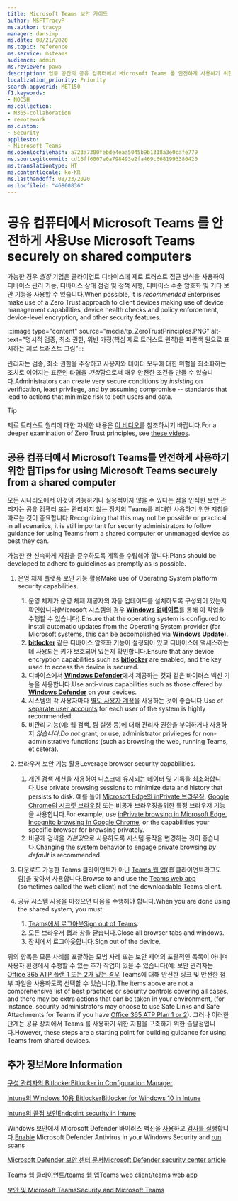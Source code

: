 ```yaml
---
title: Microsoft Teams 보안 가이드
author: MSFTTracyP
ms.author: tracyp
manager: dansimp
ms.date: 08/21/2020
ms.topic: reference
ms.service: msteams
audience: admin
ms.reviewer: pawa
description: 업무 공간의 공유 컴퓨터에서 Microsoft Teams 를 안전하게 사용하기 위한 지침
localization_priority: Priority
search.appverid: MET150
f1.keywords:
- NOCSH
ms.collection:
- M365-collaboration
- remotework
ms.custom:
- Security
appliesto:
- Microsoft Teams
ms.openlocfilehash: a723a7300febde4eaa5045b9b1318a3e0cafe779
ms.sourcegitcommit: cd16ff6007e0a798493e2fa469c6681993380420
ms.translationtype: HT
ms.contentlocale: ko-KR
ms.lasthandoff: 08/23/2020
ms.locfileid: "46860836"
---
```

# <a name="use-microsoft-teams-securely-on-shared-computers"></a><span data-ttu-id="66eb8-103">공유 컴퓨터에서 Microsoft Teams 를 안전하게 사용</span><span class="sxs-lookup"><span data-stu-id="66eb8-103">Use Microsoft Teams securely on shared computers</span></span>

<span data-ttu-id="66eb8-104">가능한 경우 *권장* 기업은 클라이언트 디바이스에 제로 트러스트 접근 방식을 사용하여 디바이스 관리 기능, 디바이스 상태 점검 및 정책 시행, 디바이스 수준 암호화 및 기타 보안 기능을 사용할 수 있습니다.</span><span class="sxs-lookup"><span data-stu-id="66eb8-104">When possible, it is *recommended* Enterprises make use of a Zero Trust approach to client devices making use of device management capabilities, device health checks and policy enforcement, device-level encryption, and other security features.</span></span>

:::image type="content" source="media/tp_ZeroTrustPrinciples.PNG" alt-text="명시적 검증, 최소 권한, 위반 가정(핵심 제로 트러스트 원칙)을 파란색 원으로 표시하는 제로 트러스트 그림":::

<span data-ttu-id="66eb8-106">관리자는 검증, 최소 권한을 주장하고 사용자와 데이터 모두에 대한 위험을 최소화하는 조치로 이어지는 표준인 타협을 *가정*함으로써 매우 안전한 조건을 만들 수 있습니다.</span><span class="sxs-lookup"><span data-stu-id="66eb8-106">Administrators can create very secure conditions by *insisting* on verification, least privilege, and by assuming compromise -- standards that lead to actions that minimize risk to both users and data.</span></span>

> [!TIP]
> <span data-ttu-id="66eb8-107">제로 트러스트 원리에 대한 자세한 내용은 [ 이 비디오](https://docs.microsoft.com/security/ciso-workshop/ciso-workshop-module-3#part-2-zero-trust-definition-and-models-1537)를 참조하시기 바랍니다.</span><span class="sxs-lookup"><span data-stu-id="66eb8-107">For a deeper examination of Zero Trust principles, see [these videos](https://docs.microsoft.com/security/ciso-workshop/ciso-workshop-module-3#part-2-zero-trust-definition-and-models-1537).</span></span>

## <a name="tips-for-using-microsoft-teams-securely-from-a-shared-computer"></a><span data-ttu-id="66eb8-108">공용 컴퓨터에서 Microsoft Teams를 안전하게 사용하기 위한 팁</span><span class="sxs-lookup"><span data-stu-id="66eb8-108">Tips for using Microsoft Teams securely from a shared computer</span></span>

<span data-ttu-id="66eb8-109">모든 시나리오에서 이것이 가능하거나 실용적이지 않을 수 있다는 점을 인식한 보안 관리자는 공유 컴퓨터 또는 관리되지 않는 장치의 Teams를 최대한 사용하기 위한 지침을 따르는 것이 중요합니다.</span><span class="sxs-lookup"><span data-stu-id="66eb8-109">Recognizing that this may not be possible or practical in all scenarios, it is still important for security administrators to follow guidance for using Teams from a shared computer or unmanaged device as best they can.</span></span>

<span data-ttu-id="66eb8-110">가능한 한 신속하게 지침을 준수하도록 계획을 수립해야 합니다.</span><span class="sxs-lookup"><span data-stu-id="66eb8-110">Plans should be developed to adhere to guidelines as promptly as is possible.</span></span>

1. <span data-ttu-id="66eb8-111">운영 체제 플랫폼 보안 기능 활용</span><span class="sxs-lookup"><span data-stu-id="66eb8-111">Make use of Operating System platform security capabilities.</span></span>
    1. <span data-ttu-id="66eb8-112">운영 체제가 운영 체제 제공자의 자동 업데이트를 설치하도록 구성되어 있는지 확인합니다(Microsoft 시스템의 경우 [**Windows 업데이트**](https://support.microsoft.com/help/12373/windows-update-faq)를 통해 이 작업을 수행할 수 있습니다).</span><span class="sxs-lookup"><span data-stu-id="66eb8-112">Ensure that the operating system is configured to install automatic updates from the Operating System provider (for Microsoft systems, this can be accomplished via [**Windows Update**](https://support.microsoft.com/help/12373/windows-update-faq)).</span></span> 
    2. <span data-ttu-id="66eb8-113">[**bitlocker**](https://support.microsoft.com/help/4028713/windows-10-turn-on-device-encryption) 같은 디바이스 암호화 기능이 설정되어 있고 디바이스에 액세스하는 데 사용되는 키가 보호되어 있는지 확인합니다.</span><span class="sxs-lookup"><span data-stu-id="66eb8-113">Ensure that any device encryption capabilities such as [**bitlocker**](https://support.microsoft.com/help/4028713/windows-10-turn-on-device-encryption) are enabled, and the key used to access the device is secured.</span></span>
    1. <span data-ttu-id="66eb8-114">디바이스에서 [**Windows Defender**](https://docs.microsoft.com/windows/security/threat-protection/microsoft-defender-antivirus/microsoft-defender-antivirus-in-windows-10)에서 제공하는 것과 같은 바이러스 백신 기능을 사용합니다.</span><span class="sxs-lookup"><span data-stu-id="66eb8-114">Use anti-virus capabilities such as those offered by [**Windows Defender**](https://docs.microsoft.com/windows/security/threat-protection/microsoft-defender-antivirus/microsoft-defender-antivirus-in-windows-10) on your devices.</span></span>
    1. <span data-ttu-id="66eb8-115">시스템의 각 사용자마다 [별도 사용자 계정](https://support.microsoft.com/help/4026923/windows-10-create-a-local-user-or-administrator-account)을 사용하는 것이 좋습니다.</span><span class="sxs-lookup"><span data-stu-id="66eb8-115">Use of [separate user accounts](https://support.microsoft.com/help/4026923/windows-10-create-a-local-user-or-administrator-account) for each user of the system is highly recommended.</span></span>
    1. <span data-ttu-id="66eb8-116">비관리 기능(예: 웹 검색, 팀 실행 등)에 대해 관리자 권한을 부여하거나 사용하지 *않습니다*.</span><span class="sxs-lookup"><span data-stu-id="66eb8-116">*Do not* grant, or use, administrator privileges for non-administrative functions (such as browsing the web, running Teams, et cetera).</span></span>

2. <span data-ttu-id="66eb8-117">브라우저 보안 기능 활용</span><span class="sxs-lookup"><span data-stu-id="66eb8-117">Leverage browser security capabilities.</span></span>
    1. <span data-ttu-id="66eb8-118">개인 검색 세션을 사용하여 디스크에 유지되는 데이터 및 기록을 최소화합니다.</span><span class="sxs-lookup"><span data-stu-id="66eb8-118">Use private browsing sessions to minimize data and history that persists to disk.</span></span> <span data-ttu-id="66eb8-119">예를 들어 [Microsoft Edge의 inPrivate 브라우징](https://support.microsoft.com/help/4533513/microsoft-edge-browse-inprivate), [Google Chrome의 시크릿 브라우징](https://support.google.com/chrome/answer/95464?co=GENIE.Platform%3DDesktop&hl=en) 또는 비공개 브라우징을위한 특정 브라우저 기능을 사용합니다.</span><span class="sxs-lookup"><span data-stu-id="66eb8-119">For example, use [inPrivate browsing in Microsoft Edge](https://support.microsoft.com/help/4533513/microsoft-edge-browse-inprivate), [Incognito browsing in Google Chrome](https://support.google.com/chrome/answer/95464?co=GENIE.Platform%3DDesktop&hl=en), or the capabilities your specific browser for browsing privately.</span></span> 
    1. <span data-ttu-id="66eb8-120">비공개 검색을 *기본값*으로 사용하도록 시스템 동작을 변경하는 것이 좋습니다.</span><span class="sxs-lookup"><span data-stu-id="66eb8-120">Changing the system behavior to engage private browsing *by default* is recommended.</span></span> 

3. <span data-ttu-id="66eb8-121">다운로드 가능한 Teams 클라이언트가 아닌 [Teams 웹 앱](https://teams.microsoft.com)(*웹* 클라이언트라고도 함)을 찾아서 사용합니다.</span><span class="sxs-lookup"><span data-stu-id="66eb8-121">Browse to and use the [Teams web app](https://teams.microsoft.com) (sometimes called the *web* client) not the downloadable Teams client.</span></span>

4. <span data-ttu-id="66eb8-122">공유 시스템 사용을 마쳤으면 다음을 수행해야 합니다.</span><span class="sxs-lookup"><span data-stu-id="66eb8-122">When you are done using the shared system, you must:</span></span> 
    1. <span data-ttu-id="66eb8-123">[Teams에서 로그아웃](https://support.microsoft.com/office/sign-out-of-teams-a6d76e69-e1dd-4bc4-8e5f-04ba48384487)</span><span class="sxs-lookup"><span data-stu-id="66eb8-123">[Sign out of Teams](https://support.microsoft.com/office/sign-out-of-teams-a6d76e69-e1dd-4bc4-8e5f-04ba48384487).</span></span>
    1. <span data-ttu-id="66eb8-124">모든 브라우저 탭과 창을 닫습니다.</span><span class="sxs-lookup"><span data-stu-id="66eb8-124">Close all browser tabs and windows.</span></span>
    1. <span data-ttu-id="66eb8-125">장치에서 로그아웃합니다.</span><span class="sxs-lookup"><span data-stu-id="66eb8-125">Sign out of the device.</span></span>

<span data-ttu-id="66eb8-126">위의 항목은 모든 사례를 포괄하는 모범 사례 또는 보안 제어의 포괄적인 목록이 아니며 사용자 환경에서 수행할 수 있는 추가 작업이 있을 수 있습니다(예: 보안 관리자는 [Office 365 ATP 플랜 1 또는 2가 있는 경우](https://docs.microsoft.com/microsoft-365/security/office-365-security/office-365-atp?view=o365-worldwide#office-365-atp-plan-1-and-plan-2) Teams에 대해 안전한 링크 및 안전한 첨부 파일을 사용하도록 선택할 수 있습니다).</span><span class="sxs-lookup"><span data-stu-id="66eb8-126">The items above are not a comprehensive list of best practices or security controls covering all cases, and there may be extra actions that can be taken in your environment, (for instance, security administrators may choose to use Safe Links and Safe Attachments for Teams if you have [Office 365 ATP Plan 1 or 2](https://docs.microsoft.com/microsoft-365/security/office-365-security/office-365-atp?view=o365-worldwide#office-365-atp-plan-1-and-plan-2)).</span></span> <span data-ttu-id="66eb8-127">그러나 이러한 단계는 공유 장치에서 Teams 를 사용하기 위한 지침을 구축하기 위한 출발점입니다.</span><span class="sxs-lookup"><span data-stu-id="66eb8-127">However, these steps are a starting point for building guidance for using Teams from shared devices.</span></span>

## <a name="more-information"></a><span data-ttu-id="66eb8-128">추가 정보</span><span class="sxs-lookup"><span data-stu-id="66eb8-128">More Information</span></span>

[<span data-ttu-id="66eb8-129">구성 관리자의 Bitlocker</span><span class="sxs-lookup"><span data-stu-id="66eb8-129">Bitlocker in Configuration Manager</span></span>](https://docs.microsoft.com/mem/configmgr/protect/deploy-use/bitlocker/deploy-management-agent)

[<span data-ttu-id="66eb8-130">Intune의 Windows 10용 Bitlocker</span><span class="sxs-lookup"><span data-stu-id="66eb8-130">Bitlocker for Windows 10 in Intune</span></span>](https://docs.microsoft.com/mem/intune/protect/encrypt-devices)

[<span data-ttu-id="66eb8-131">Intune의 끝점 보안</span><span class="sxs-lookup"><span data-stu-id="66eb8-131">Endpoint security in Intune</span></span>](https://docs.microsoft.com/mem/intune/protect/endpoint-security)

<span data-ttu-id="66eb8-132">Windows 보안에서 Microsoft Defender 바이러스 백신을 [사용](https://docs.microsoft.com/windows/security/threat-protection/microsoft-defender-antivirus/microsoft-defender-security-center-antivirus#ensure-microsoft-defender-antivirus-is-enabled-in-the-windows-security-app)하고 [검사를 실행](https://docs.microsoft.com/windows/security/threat-protection/microsoft-defender-antivirus/microsoft-defender-security-center-antivirus#run-a-scan-with-the-windows-security-app)합니다.</span><span class="sxs-lookup"><span data-stu-id="66eb8-132">[Enable](https://docs.microsoft.com/windows/security/threat-protection/microsoft-defender-antivirus/microsoft-defender-security-center-antivirus#ensure-microsoft-defender-antivirus-is-enabled-in-the-windows-security-app) Microsoft Defender Antivirus in your Windows Security and [run scans](https://docs.microsoft.com/windows/security/threat-protection/microsoft-defender-antivirus/microsoft-defender-security-center-antivirus#run-a-scan-with-the-windows-security-app)</span></span>

[<span data-ttu-id="66eb8-133">Microsoft Defender 보안 센터 문서</span><span class="sxs-lookup"><span data-stu-id="66eb8-133">Microsoft Defender security center article</span></span>](https://docs.microsoft.com/windows/security/threat-protection/microsoft-defender-antivirus/microsoft-defender-security-center-antivirus)

[<span data-ttu-id="66eb8-134">Teams 웹 클라이언트/teams 웹 앱</span><span class="sxs-lookup"><span data-stu-id="66eb8-134">Teams web client/teams web app</span></span>](../get-clients.md#web-client)

[<span data-ttu-id="66eb8-135">보안 및 Microsoft Teams</span><span class="sxs-lookup"><span data-stu-id="66eb8-135">Security and Microsoft Teams</span></span>](https://docs.microsoft.com/microsoftteams/teams-security-guide)
